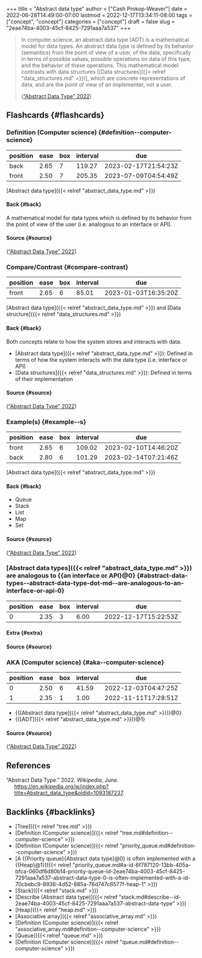 +++
title = "Abstract data type"
author = ["Cash Prokop-Weaver"]
date = 2022-06-28T14:49:00-07:00
lastmod = 2022-12-17T13:34:11-08:00
tags = ["concept", "concept"]
categories = ["concept"]
draft = false
slug = "2eae74ba-4003-45cf-8425-7291aaa7a537"
+++

> In computer science, an abstract data type (ADT) is a mathematical model for data types. An abstract data type is defined by its behavior (semantics) from the point of view of a user, of the data, specifically in terms of possible values, possible operations on data of this type, and the behavior of these operations. This mathematical model contrasts with data structures [[Data structures]({{< relref "data_structures.md" >}})], which are concrete representations of data, and are the point of view of an implementer, not a user.
>
> (<a href="#citeproc_bib_item_1">“Abstract Data Type” 2022</a>)


## Flashcards {#flashcards}


### Definition (Computer science) {#definition--computer-science}

| position | ease | box | interval | due                  |
|----------|------|-----|----------|----------------------|
| back     | 2.65 | 7   | 119.27   | 2023-02-17T21:54:23Z |
| front    | 2.50 | 7   | 205.35   | 2023-07-09T04:54:49Z |

[Abstract data type]({{< relref "abstract_data_type.md" >}})


#### Back {#back}

A mathematical model for data types which is defined by its behavior from the point of view of the user (i.e. analogous to an interface or API).


#### Source {#source}

(<a href="#citeproc_bib_item_1">“Abstract Data Type” 2022</a>)


### Compare/Contrast {#compare-contrast}

| position | ease | box | interval | due                  |
|----------|------|-----|----------|----------------------|
| front    | 2.65 | 6   | 85.01    | 2023-01-03T16:35:20Z |

[Abstract data type]({{< relref "abstract_data_type.md" >}}) and [Data structure]({{< relref "data_structures.md" >}})


#### Back {#back}

Both concepts relate to how the system stores and interacts with data.

-   [Abstract data type]({{< relref "abstract_data_type.md" >}}): Defined in terms of how the system interacts with the data type (i.e. interface or API)
-   [Data structures]({{< relref "data_structures.md" >}}): Defined in terms of their implementation


#### Source {#source}

(<a href="#citeproc_bib_item_1">“Abstract Data Type” 2022</a>)


### Example(s) {#example--s}

| position | ease | box | interval | due                  |
|----------|------|-----|----------|----------------------|
| front    | 2.65 | 6   | 109.02   | 2023-02-10T14:46:20Z |
| back     | 2.80 | 6   | 101.29   | 2023-02-14T07:21:46Z |

[Abstract data type]({{< relref "abstract_data_type.md" >}})


#### Back {#back}

-   Queue
-   Stack
-   List
-   Map
-   Set


#### Source {#source}

(<a href="#citeproc_bib_item_1">“Abstract Data Type” 2022</a>)


### [Abstract data types]({{< relref "abstract_data_type.md" >}}) are analogous to {{an interface or API}@0} {#abstract-data-types--abstract-data-type-dot-md--are-analogous-to-an-interface-or-api-0}

| position | ease | box | interval | due                  |
|----------|------|-----|----------|----------------------|
| 0        | 2.35 | 3   | 6.00     | 2022-12-17T15:22:53Z |


#### Extra {#extra}


#### Source {#source}


### AKA (Computer science) {#aka--computer-science}

| position | ease | box | interval | due                  |
|----------|------|-----|----------|----------------------|
| 0        | 2.50 | 6   | 41.59    | 2022-12-03T04:47:25Z |
| 1        | 2.35 | 1   | 1.00     | 2022-11-11T17:28:51Z |

-   {{[Abstract data type]({{< relref "abstract_data_type.md" >}})}@0}
-   {{[ADT]({{< relref "abstract_data_type.md" >}})}@1}


#### Source {#source}

(<a href="#citeproc_bib_item_1">“Abstract Data Type” 2022</a>)

## References

<style>.csl-entry{text-indent: -1.5em; margin-left: 1.5em;}</style><div class="csl-bib-body">
  <div class="csl-entry"><a id="citeproc_bib_item_1"></a>“Abstract Data Type.” 2022. <i>Wikipedia</i>, June. <a href="https://en.wikipedia.org/w/index.php?title=Abstract_data_type&oldid=1093187237">https://en.wikipedia.org/w/index.php?title=Abstract_data_type&#38;oldid=1093187237</a>.</div>
</div>


## Backlinks {#backlinks}

-   [Tree]({{< relref "tree.md" >}})
-   [Definition (Computer science)]({{< relref "tree.md#definition--computer-science" >}})
-   [Definition (Computer science)]({{< relref "priority_queue.md#definition--computer-science" >}})
-   [A {{Priority queue}{Abstract data type}@0} is often implemented with a {{Heap}@1}]({{< relref "priority_queue.md#a-id-6f787120-13bb-405a-bfca-060df6d80b14-priority-queue-id-2eae74ba-4003-45cf-8425-7291aaa7a537-abstract-data-type-0-is-often-implemented-with-a-id-70cbebc9-8936-4d52-885a-76d747c6577f-heap-1" >}})
-   [Stack]({{< relref "stack.md" >}})
-   [Describe (Abstract data type)]({{< relref "stack.md#describe--id-2eae74ba-4003-45cf-8425-7291aaa7a537-abstract-data-type" >}})
-   [Heap]({{< relref "heap.md" >}})
-   [Associative array]({{< relref "associative_array.md" >}})
-   [Definition (Computer science)]({{< relref "associative_array.md#definition--computer-science" >}})
-   [Queue]({{< relref "queue.md" >}})
-   [Definition (Computer science)]({{< relref "queue.md#definition--computer-science" >}})
